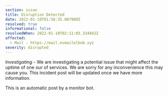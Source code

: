 ```yaml
---
section: issue
title: Disruption Detected
date: 2022-01-10T01:58:35.007980Z
resolved: true
informational: false
resolvedWhen: 2022-01-10T02:11:03.334842Z
affected:
  - Mail - https://mail.esmailelbob.xyz
severity: disrupted
---
```

*Investigating* - We are investigating a potential issue that might affect the uptime of one our of services. We are sorry for any inconvenience this may cause you. This incident post will be updated once we have more information.

This is an automatic post by a monitor bot.
        